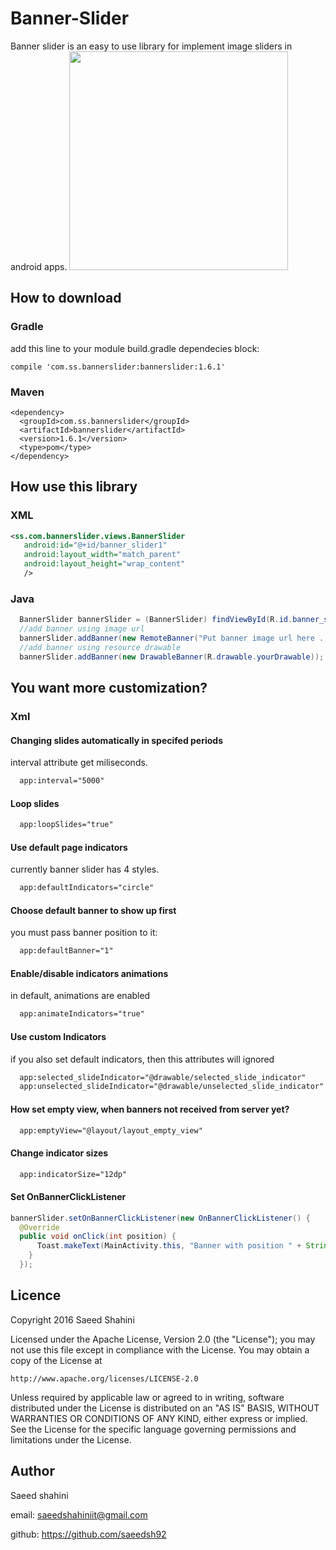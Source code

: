 # Banner-Slider
Banner slider is an easy to use library for implement image sliders in android apps.
<img src="https://github.com/saeedsh92/Banner-Slider/blob/master/Screenshot_1481531647.png?raw=true" width="350">
## How to download
### Gradle
add this line to your module build.gradle dependecies block:

    compile 'com.ss.bannerslider:bannerslider:1.6.1'
    
### Maven

    <dependency>
      <groupId>com.ss.bannerslider</groupId>
      <artifactId>bannerslider</artifactId>
      <version>1.6.1</version>
      <type>pom</type>
    </dependency>

## How use this library
### XML

```xml
<ss.com.bannerslider.views.BannerSlider
   android:id="@+id/banner_slider1"
   android:layout_width="match_parent"
   android:layout_height="wrap_content"
   />
```

### Java
```java
  BannerSlider bannerSlider = (BannerSlider) findViewById(R.id.banner_slider1);
  //add banner using image url
  bannerSlider.addBanner(new RemoteBanner("Put banner image url here ..."));
  //add banner using resource drawable
  bannerSlider.addBanner(new DrawableBanner(R.drawable.yourDrawable));
```

## You want more customization?
### Xml
#### Changing slides automatically in specifed periods
interval attribute get miliseconds.
```xml
  app:interval="5000"
```


#### Loop slides
```xml
  app:loopSlides="true"
```


#### Use default page indicators
currently banner slider has 4 styles.
```xml
  app:defaultIndicators="circle"
```


#### Choose default banner to show up first
you must pass banner position to it:
```xml
  app:defaultBanner="1"
```


#### Enable/disable indicators animations
in default, animations are enabled
```xml
  app:animateIndicators="true"
```


#### Use custom Indicators
if you also set default indicators, then this attributes will ignored
```xml
  app:selected_slideIndicator="@drawable/selected_slide_indicator"
  app:unselected_slideIndicator="@drawable/unselected_slide_indicator"
```


#### How set empty view, when banners not received from server yet?
```xml
  app:emptyView="@layout/layout_empty_view"
```


#### Change indicator sizes
```xml
  app:indicatorSize="12dp"
```


#### Set OnBannerClickListener
```java
bannerSlider.setOnBannerClickListener(new OnBannerClickListener() {
  @Override
  public void onClick(int position) {
      Toast.makeText(MainActivity.this, "Banner with position " + String.valueOf(position) + " clicked!", Toast.LENGTH_SHORT).show();
    }
  });
```

## Licence
Copyright 2016 Saeed Shahini

Licensed under the Apache License, Version 2.0 (the "License");
you may not use this file except in compliance with the License.
You may obtain a copy of the License at

    http://www.apache.org/licenses/LICENSE-2.0

Unless required by applicable law or agreed to in writing, software
distributed under the License is distributed on an "AS IS" BASIS,
WITHOUT WARRANTIES OR CONDITIONS OF ANY KIND, either express or implied.
See the License for the specific language governing permissions and
limitations under the License.

## Author
Saeed shahini

email: saeedshahiniit@gmail.com

github: https://github.com/saeedsh92

